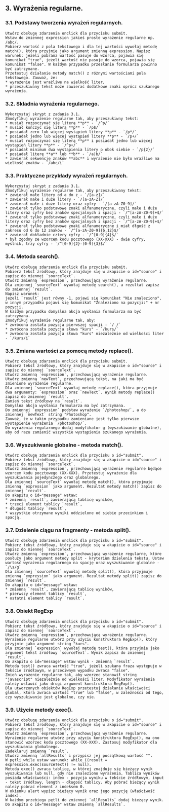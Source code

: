 ## 3. Wyrażenia regularne.
### 3.1. Podstawy tworzenia wyrażeń regularnych.
    Utwórz obsługę zdarzenia onclick dla przycisku submit.
    Wstaw do zmiennej expression jakieś proste wyrażenie regularne np. /abc/.
    Pobierz wartość z pola tekstowego i dla tej wartości wywołaj metodę match(), która przyjmie jako argument zmienną expression. Napisz warunek: jeżeli pobrana wartość pasuje do wzorca, pojawia się komunikat "true", jeżeli wartość nie pasuje do wzorca, pojawia się komunikat "false". W każdym przypadku przesłanie formularza powinno być zatrzymane.
    Przetestuj działanie metody match() z różnymi wartościami pola tekstowego. Zauważ, że:
    * wyrażenie jest wrażliwe na wielkość liter,
    * przeszukiwany tekst może zawierać dodatkowe znaki oprócz szukanego wyrażenia.

### 3.2. Składnia wyrażenia regularnego.
    Wykorzystaj skrypt z zadania 3.1.
    Zmodyfikuj wyrażenie regularne tak, aby przeszukiwny tekst:
    * musiał rozpoczynać się literą **p** - `/^p/`
    * musiał kończyć się literą **p** - `/p$/`
    * posiadał zero lub więcej wystąpień litery **p** - `/p*/`
    * posiadał jedno lub więcej wystąpień litery **p** - `/p+/`
    * musiał rozpoczynać się literą **p** i posiadał jedno lub więcej wystąpień litery **p** - `/^p+/`
    * posiadał minimum dwa wystąpienia litery p obok siebie - `/p{2}/`
    * posiadał literę **a** lub **b** - `/a|b/`
    * zawierał sekwencję znaków **abc** i wyrażenie nie było wrażliwe na wielkość znaków - `/abc/i`

### 3.3. Praktyczne przykłady wyrażeń regularnych.
    Wykorzystaj skrypt z zadania 3.1.
    Zmodyfikuj wyrażenie regularne tak, aby przeszukiwany tekst:
    * zawierał małe litery od a do z - `/[a-z]/`
    * zawierał małe i duże litery - `/[a-zA-Z]/`
    * zawierał małe i duże litery oraz cyfry - `/[a-zA-Z0-9]/`
    * zawierał tylko podstawowe znaki alfanumeryczne, czyli małe i duże  litery oraz cyfry bez znaków specjalnych i spacji - `/^[a-zA-Z0-9]+$/`
    * zawierał tylko podstawowe znaki alfanumeryczne, czyli małe i duże litery oraz cyfry bez znaków specjalnych i spacji - `/^[a-zA-Z0-9]+$/`
    * zawierał tylko podstawowe znaki alfanumeryczne i miał dłgość z zakresu od 6 do 12 znaków - `/^[a-zA-Z0-9]{6,12}$/`
    * zawierał dokładnie cztery cyfry - `/^[0-9]{4}$/`
    * był zgodny ze wzorcem kodu pocztowego (XX-XXX) - dwie cyfry, myślnik, trzy cyfry - `/^[0-9]{2}-[0-9]{3}$/`

### 3.4. Metoda search().
    Utwórz obsługę zdarzenia onclick dla przycisku submit.
    Pobierz tekst źródłowy, który znajduje się w akapicie o id="source" i zapisz do miennej `sourceText`.
    Utwórz zmienną `expression`, przechowującą wyrażenie regularne.
    Dla zmiennej `sourceText` wywołaj metodę search(), a rezultat zapisz do zmiennej `rezult`.
    Napisz warunek:
    jeżeli `result` jest równy -1, pojawi się komunikat "Nie znaleziono",
    w innym przypadku pojawi się komunikat "Znaleziono na pozycji:" + nr pozycji.
    W każdym przypadku domyślna akcja wysłania formularza ma być zatrzymana.
    Zmodyfikuj wyrażenie regularne tak, aby:
    * zwrócona została pozycja pierwszej spacji - `/ /`
    * zwrócona została pozycja słowa "kurs" - `/kurs/`
    * zwrócona została pozycja słowa "kurs" niezależnie od wielkości liter - `/kurs/i`

### 3.5. Zmiana wartości za pomocą metody replace().
    Utwórz obsługę zdarzenia onclick dla przycisku submit.
    Pobierz tekst źródłowy, który znajduje się w akapicie o id="source" i zapisz do miennej `sourceText`.
    Utwórz zmienną `expression`, przechowującą wyrażenie regularne.
    Utwórz zmienną `newText`, przechowującą tekst, na jaki ma być zmienione wyrażenie regularne.
    Dla zmiennej `sourceText` wywołaj metodę replace(), która przyjmuje dwa argumenty: `expression` oraz `newText`. Wynik metody replace() zapisz do zmiennej `result`.
    Zamień tekst źródłowy na `result`.
    Domyślna akcja wysłania formularza ma być zatrzymana.
    Do zmiennej `expression` podstaw wyrażenie `/photoshop/`, a do zmiennej `newText` string "Photoshop".
    Zauważ, że w takim przypadku zamieniane jest tylko pierwsze wystąpienie wyrażenia `/photoshop/`.
    Do wyrażenia regularnego dodaj modyfikator g (wyszukiwanie globalne), aby od razu zamienić wszystkie wystąpienia szukanego wyrażenia.

### 3.6. Wyszukiwanie globalne - metoda match().
    Utwórz obsługę zdarzenia onclick dla przycisku o id="submit".
    Pobierz tekst źródłowy, który znajduje się w akapicie o id="source" i zapisz do miennej `sourceText`.
    Utwórz zmienną `expression`, przechowującą wyrażenie regularne będące wzorcem kodu pocztowego (XX-XXX). Przetestuj wyrażenie dla wyszukiwania pojedynczego oraz globalnego.
    Dla zmiennej `sourceText` wywołaj metodę match(), która przyjmuje zmienną `expression` jako argument. Rezultat metody match() zapisz do zmiennej `rezult`.
    Do akapitu o id="message" wstaw:
    * zmienną `result`, zawierającą tablicę wyników,
    * trzeci element tablicy `result`,
    * długość tablicy `result`,
    * wszystkie otrzymane wyniki oddzielone od siebie przecinkiem i spacją.

### 3.7. Dzielenie ciągu na fragmenty - metoda split().
    Utwórz obsługę zdarzenia onclick dla przycisku o id="submit".
    Pobierz tekst źródłowy, który znajduje się w akapicie o id="source" i zapisz do miennej `sourceText`.
    Utwórz zmienną `expression`, przechowującą wyrażenie regularne, które posłuży jako argument metody split - kryterium dzielenia tekstu. Ustaw wartość wyrażenia regularnego na spację oraz wyszukiwanie globalne - `/\s/g`
    Dla zmiennej `sourceText` wywołaj metodę split(), która przyjmuje zmienną `expression` jako argument. Rezultat metody split() zapisz do zmiennej `rezult`.
    Do akapitu o id="message" wstaw:
    * zmienną `result`, zawierającą tablicę wyników,
    * pierwszy element tablicy `result`,
    * ostatni element tablicy `result`.

### 3.8. Obiekt RegExp
    Utwórz obsługę zdarzenia onclick dla przycisku o id="submit".
    Pobierz tekst źródłowy, który znajduje się w akapicie o id="source" i zapisz do miennej `sourceText`.
    Utwórz zmienną `expression`, przechowującą wyrażenie regularne. Wyrażenie regularne utwórz przy użyciu konstruktora RegExp(), który przyjmie jako argument string "kurs".
    Dla zmiennej `expression` wywołaj metodę test(), która przyjmie jako argument tekst źródłowy `sourceText`. Wynik zapisz do zmiennej `result`.
    Do akapitu o id="message" wstaw wynik - zmienną `result`.
    Metoda test() zwraca wartość "true", jeżeli szukana fraza występuje w tekście źródłowym, w przeciwnym wypadku zwraca "false".
    Zmień wyrażenie regularne tak, aby wzorzec stanowił string "javascript" niezależnie od wielkości liter. Modyfikator wyrażenia należy wstawić jako drugi argument konstruktora RegExp().
    Dla utworzonych obiektów RegExp przetestuj działanie właściwości global, która zwraca wartość "true" lub "false", w zależności od tego, czy wyszukiwanie jest globalne, czy nie.

### 3.9. Użycie metody exec().
    Utwórz obsługę zdarzenia onclick dla przycisku o id="submit".
    Pobierz tekst źródłowy, który znajduje się w akapicie o id="source" i zapisz do miennej `sourceText`.
    Utwórz zmienną `expression`, przechowującą wyrażenie regularne. Wyrażenie regularne utwórz przy użyciu konstruktora RegExp(), ma ono stanowić wzorzec kodu pocztowego (XX-XXX). Zastosuj modyfikator dla wyszukiwania globalnego.
    Zadeklaruj zmienną `result`.
    Utwórz zmienną `allResults` i przypisz jej początkową wartość "".
    W pętli while ustaw warunek: while ((result = expression.exec(sourceText)) != null).
    Metoda exec() zwraca tablicę, w której znajduje się bieżący wynik wyszukiwania lub null, gdy nie znaleziono wyrażenia. Tablica wyników posiada właściwości: index - pozycja wyniku w tekście źródłowym, input - tekst źródłowy, length - długość tablicy. Aby pobrać bieżący wynik należy pobrać element z indeksem 0.
    W okienku alert wypisz bieżący wynik oraz jego pozycję (właściwość index).
    W każdym przebiegu pętli do zmiennej `allResults` dodaj bieżący wynik.
    Do akapitu o id="message" wstaw zmienną `allResults`.
